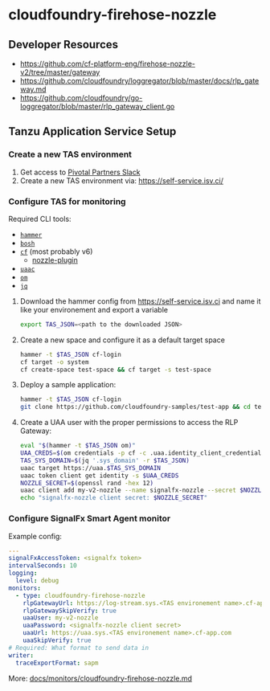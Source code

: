 # cloudfoundry-firehose-nozzle

## Developer Resources

- <https://github.com/cf-platform-eng/firehose-nozzle-v2/tree/master/gateway>
- <https://github.com/cloudfoundry/loggregator/blob/master/docs/rlp_gateway.md>
- <https://github.com/cloudfoundry/go-loggregator/blob/master/rlp_gateway_client.go>

## Tanzu Application Service Setup

### Create a new TAS environment

1. Get access to [Pivotal Partners Slack](https://pivotalpartners.slack.com/archives/C42PWTRR9)
1. Create a new TAS environment via: <https://self-service.isv.ci/>

### Configure TAS for monitoring

Required CLI tools:

- [`hammer`](https://github.com/pivotal/hammer)
- [`bosh`](https://github.com/cloudfoundry/bosh-cli)
- [`cf`](https://github.com/cloudfoundry/cli) (most probably v6)
  - [nozzle-plugin](https://github.com/cloudfoundry-community/firehose-plugin)
- [`uaac`](https://github.com/cloudfoundry/cf-uaac)
- [`om`](https://github.com/pivotal-cf/om)
- [`jq`](https://stedolan.github.io/jq/)

1. Download the hammer config from <https://self-service.isv.ci> and name it like your environement and export a variable

    ```sh
    export TAS_JSON=<path to the downloaded JSON>
    ```

2. Create a new space and configure it as a default target space

    ```sh
    hammer -t $TAS_JSON cf-login
    cf target -o system
    cf create-space test-space && cf target -s test-space
    ```

3. Deploy a sample application:

    ```sh
    hammer -t $TAS_JSON cf-login
    git clone https://github.com/cloudfoundry-samples/test-app && cd test-app && cf push && cd .. && rm -rf test-app && cf apps
    ```

4. Create a UAA user with the proper permissions to access the RLP Gateway:

    ```sh
    eval "$(hammer -t $TAS_JSON om)"
    UAA_CREDS=$(om credentials -p cf -c .uaa.identity_client_credentials -t json | jq '.password' -r)
    TAS_SYS_DOMAIN=$(jq '.sys_domain' -r $TAS_JSON)
    uaac target https://uaa.$TAS_SYS_DOMAIN
    uaac token client get identity -s $UAA_CREDS
    NOZZLE_SECRET=$(openssl rand -hex 12)
    uaac client add my-v2-nozzle --name signalfx-nozzle --secret $NOZZLE_SECRET --authorized_grant_types client_credentials,refresh_token --authorities logs.admin
    echo "signalfx-nozzle client secret: $NOZZLE_SECRET"
    ```

### Configure SignalFx Smart Agent monitor

Example config:

```yaml
---
signalFxAccessToken: <signalfx token>
intervalSeconds: 10
logging:
  level: debug
monitors:
  - type: cloudfoundry-firehose-nozzle
    rlpGatewayUrl: https://log-stream.sys.<TAS environement name>.cf-app.com
    rlpGatewaySkipVerify: true
    uaaUser: my-v2-nozzle
    uaaPassword: <signalfx-nozzle client secret>
    uaaUrl: https://uaa.sys.<TAS environement name>.cf-app.com
    uaaSkipVerify: true
# Required: What format to send data in
writer:
  traceExportFormat: sapm
```

More: [docs/monitors/cloudfoundry-firehose-nozzle.md](../../../docs/monitors/cloudfoundry-firehose-nozzle.md)
